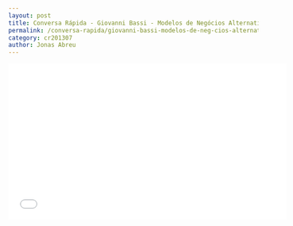 ```yaml
---
layout: post
title: Conversa Rápida - Giovanni Bassi - Modelos de Negócios Alternativos
permalink: /conversa-rapida/giovanni-bassi-modelos-de-neg-cios-alternativos
category: cr201307
author: Jonas Abreu
---
```


<iframe width="560" height="315" src="//www.youtube.com/embed/NBRjS4794gg" frameborder="0" allowfullscreen></iframe>
